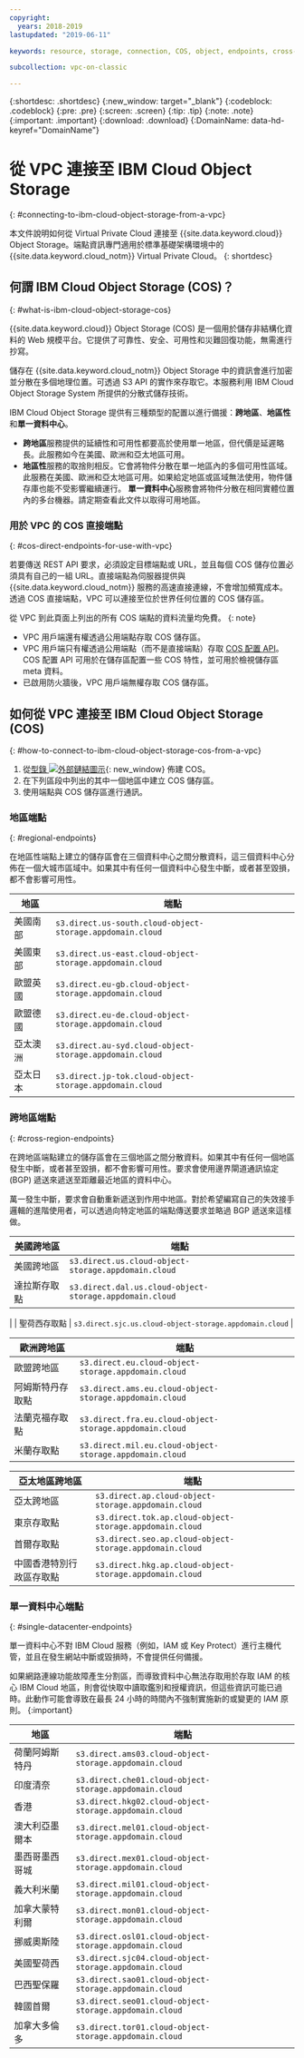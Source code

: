 ```yaml
---
copyright:
  years: 2018-2019
lastupdated: "2019-06-11"

keywords: resource, storage, connection, COS, object, endpoints, cross-region, regional, datacenter

subcollection: vpc-on-classic

---
```

{:shortdesc: .shortdesc}
{:new_window: target="_blank"}
{:codeblock: .codeblock}
{:pre: .pre}
{:screen: .screen}
{:tip: .tip}
{:note: .note}
{:important: .important}
{:download: .download}
{:DomainName: data-hd-keyref="DomainName"}

# 從 VPC 連接至 IBM Cloud Object Storage
{: #connecting-to-ibm-cloud-object-storage-from-a-vpc}

本文件說明如何從 Virtual Private Cloud 連接至 {{site.data.keyword.cloud}} Object Storage。端點資訊專門適用於標準基礎架構環境中的 {{site.data.keyword.cloud_notm}} Virtual Private Cloud。
{: shortdesc}


## 何謂 IBM Cloud Object Storage (COS)？
{: #what-is-ibm-cloud-object-storage-cos}

{{site.data.keyword.cloud}} Object Storage (COS) 是一個用於儲存非結構化資料的 Web 規模平台。它提供了可靠性、安全、可用性和災難回復功能，無需進行抄寫。

儲存在 {{site.data.keyword.cloud_notm}} Object Storage 中的資訊會進行加密並分散在多個地理位置。可透過 S3 API 的實作來存取它。本服務利用 IBM Cloud Object Storage System 所提供的分散式儲存技術。

IBM Cloud Object Storage 提供有三種類型的配置以進行備援：**跨地區**、**地區性**和**單一資料中心**。 
* **跨地區**服務提供的延續性和可用性都要高於使用單一地區，但代價是延遲略長。此服務如今在美國、歐洲和亞太地區可用。 
* **地區性**服務的取捨則相反。它會將物件分散在單一地區內的多個可用性區域。此服務在美國、歐洲和亞太地區可用。如果給定地區或區域無法使用，物件儲存庫也能不受影響繼續運行。
**單一資料中心**服務會將物件分散在相同實體位置內的多台機器。請定期查看此文件以取得可用地區。

### 用於 VPC 的 COS 直接端點
{: #cos-direct-endpoints-for-use-with-vpc}

若要傳送 REST API 要求，必須設定目標端點或 URL，並且每個 COS 儲存位置必須具有自己的一組 URL。直接端點為伺服器提供與 {{site.data.keyword.cloud_notm}} 服務的高速直接連線，不會增加頻寬成本。透過 COS 直接端點，VPC 可以連接至位於世界任何位置的 COS 儲存區。 

從 VPC 到此頁面上列出的所有 COS 端點的資料流量均免費。
{: note}

* VPC 用戶端還有權透過公用端點存取 COS 儲存區。
* VPC 用戶端只有權透過公用端點（而不是直接端點）存取 [COS 配置 API](https://{DomainName}/apidocs/cos/cos-configuration)。COS 配置 API 可用於在儲存區配置一些 COS 特性，並可用於檢視儲存區 meta 資料。
* 已啟用防火牆後，VPC 用戶端無權存取 COS 儲存區。

## 如何從 VPC 連接至 IBM Cloud Object Storage (COS)
{: #how-to-connect-to-ibm-cloud-object-storage-cos-from-a-vpc}

1. 從[型錄 ![外部鏈結圖示](../icons/launch-glyph.svg "外部鏈結圖示")](https://{DomainName}/catalog/services/cloud-object-storage){: new_window} 佈建 COS。
2. 在下列區段中列出的其中一個地區中建立 COS 儲存區。
3. 使用端點與 COS 儲存區進行通訊。

### 地區端點
{: #regional-endpoints}

在地區性端點上建立的儲存區會在三個資料中心之間分散資料，這三個資料中心分佈在一個大城市區域中。如果其中有任何一個資料中心發生中斷，或者甚至毀損，都不會影響可用性。

| **地區** | **端點** |
|------------|-------------------------------|
|美國南部| `s3.direct.us-south.cloud-object-storage.appdomain.cloud`|
|美國東部| `s3.direct.us-east.cloud-object-storage.appdomain.cloud`|
|歐盟英國| `s3.direct.eu-gb.cloud-object-storage.appdomain.cloud`|
|歐盟德國| `s3.direct.eu-de.cloud-object-storage.appdomain.cloud`|
|亞太澳洲| `s3.direct.au-syd.cloud-object-storage.appdomain.cloud`
|亞太日本| `s3.direct.jp-tok.cloud-object-storage.appdomain.cloud` |


### 跨地區端點
{: #cross-region-endpoints}

在跨地區端點建立的儲存區會在三個地區之間分散資料。如果其中有任何一個地區發生中斷，或者甚至毀損，都不會影響可用性。要求會使用邊界閘道通訊協定 (BGP) 遞送來遞送至距離最近地區的資料中心。

萬一發生中斷，要求會自動重新遞送到作用中地區。對於希望編寫自己的失效接手邏輯的進階使用者，可以透過向特定地區的端點傳送要求並略過 BGP 遞送來這樣做。

|**美國跨地區**| **端點** |
|------------|-------------------------------|
|美國跨地區| `s3.direct.us.cloud-object-storage.appdomain.cloud` |
| 達拉斯存取點 | `s3.direct.dal.us.cloud-object-storage.appdomain.cloud`
|
| 聖荷西存取點 | `s3.direct.sjc.us.cloud-object-storage.appdomain.cloud`
|

|**歐洲跨地區**| **端點** |
|------------|-------------------------------|
|歐盟跨地區|`s3.direct.eu.cloud-object-storage.appdomain.cloud`|
|阿姆斯特丹存取點|`s3.direct.ams.eu.cloud-object-storage.appdomain.cloud`|
|法蘭克福存取點|`s3.direct.fra.eu.cloud-object-storage.appdomain.cloud`|
|米蘭存取點|`s3.direct.mil.eu.cloud-object-storage.appdomain.cloud`|

|**亞太地區跨地區**| **端點** |
|------------|-------------------------------|
|亞太跨地區|`s3.direct.ap.cloud-object-storage.appdomain.cloud`|
|東京存取點|`s3.direct.tok.ap.cloud-object-storage.appdomain.cloud`|
|首爾存取點|`s3.direct.seo.ap.cloud-object-storage.appdomain.cloud`|
|中國香港特別行政區存取點|`s3.direct.hkg.ap.cloud-object-storage.appdomain.cloud`|


 ### 單一資料中心端點
 {: #single-datacenter-endpoints}

單一資料中心不對 IBM Cloud 服務（例如，IAM 或 Key Protect）進行主機代管，並且在發生網站中斷或毀損時，不會提供任何備援。

如果網路連線功能故障產生分割區，而導致資料中心無法存取用於存取 IAM 的核心 IBM Cloud 地區，則會從快取中讀取鑑別和授權資訊，但這些資訊可能已過時。此動作可能會導致在最長 24 小時的時間內不強制實施新的或變更的 IAM 原則。
{:important}

| **地區** | **端點** |
|------------|-------------------------------|
|荷蘭阿姆斯特丹|`s3.direct.ams03.cloud-object-storage.appdomain.cloud`|
|印度清奈|`s3.direct.che01.cloud-object-storage.appdomain.cloud`|
|香港|`s3.direct.hkg02.cloud-object-storage.appdomain.cloud`|
|澳大利亞墨爾本|`s3.direct.mel01.cloud-object-storage.appdomain.cloud`|
|墨西哥墨西哥城|`s3.direct.mex01.cloud-object-storage.appdomain.cloud`|
|義大利米蘭|`s3.direct.mil01.cloud-object-storage.appdomain.cloud`|
|加拿大蒙特利爾| `s3.direct.mon01.cloud-object-storage.appdomain.cloud` |
|挪威奧斯陸|`s3.direct.osl01.cloud-object-storage.appdomain.cloud`|
|美國聖荷西|`s3.direct.sjc04.cloud-object-storage.appdomain.cloud`|
|巴西聖保羅|`s3.direct.sao01.cloud-object-storage.appdomain.cloud`|
|韓國首爾|`s3.direct.seo01.cloud-object-storage.appdomain.cloud`|
| 加拿大多倫多 | `s3.direct.tor01.cloud-object-storage.appdomain.cloud` |
